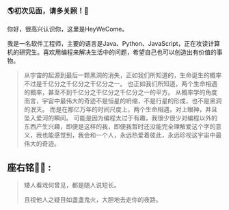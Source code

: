 ### 🌎初次见面，请多关照！👋

你好，很高兴认识你，这里是HeyWeCome。

我是一名软件工程师，主要的语言是Java、Python、JavaScript，正在攻读计算机的研究生。喜欢用编程来解决生活中的问题，希望自己也可以创造出有价值的事物。

> 从宇宙的起源到最后一颗黑洞的消失，正如我们所知道的，生命诞生的概率不过是千亿分之千亿分之干亿分之一。
> 也正如我们所知道，两个生命相遇的概率，甚至不到千亿分之干亿分之千亿分之一的平方。
> 从概率学的角度而言，宇宙中最伟大的奇迹不是恒星的坍缩，不是行星的形成，也不是黑洞的泯灭。
> 而是在那亿万年的时间尺度上，两个生命相遇，对上眼神，并且坠入爱河的瞬间。
> 可能是因为编程太过于有趣，我很少很少对编程以外的东西产生兴趣，即便是这样的我，即便我暂时还没能完全理解爱这个字的意义，我也能感觉到，我会和一个人，永远热爱着彼此，永远珍视这宇宙中最伟大的奇迹。


## 座右铭✍🏾 :

> 矮人看戏何曾见，都是随人说短长。
>
> 且视他人之疑目如盏盏鬼火，大胆地去走你的夜路。 
